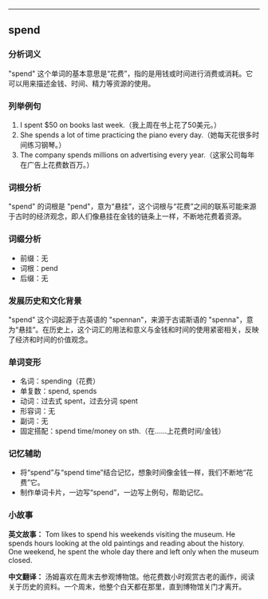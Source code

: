 
---------------
## spend
### 分析词义
"spend" 这个单词的基本意思是“花费”，指的是用钱或时间进行消费或消耗。它可以用来描述金钱、时间、精力等资源的使用。

### 列举例句
1. I spent $50 on books last week.（我上周在书上花了50美元。）
2. She spends a lot of time practicing the piano every day.（她每天花很多时间练习钢琴。）
3. The company spends millions on advertising every year.（这家公司每年在广告上花费数百万。）

### 词根分析
"spend" 的词根是 "pend"，意为“悬挂”，这个词根与“花费”之间的联系可能来源于古时的经济观念，即人们像悬挂在金钱的链条上一样，不断地花费着资源。

### 词缀分析
- 前缀：无
- 词根：pend
- 后缀：无

### 发展历史和文化背景
"spend" 这个词起源于古英语的 "spennan"，来源于古诺斯语的 "spenna"，意为“悬挂”。在历史上，这个词汇的用法和意义与金钱和时间的使用紧密相关，反映了经济和时间的价值观念。

### 单词变形
- 名词：spending（花费）
- 单复数：spend, spends
- 动词：过去式 spent，过去分词 spent
- 形容词：无
- 副词：无
- 固定搭配：spend time/money on sth.（在……上花费时间/金钱）

### 记忆辅助
- 将“spend”与“spend time”结合记忆，想象时间像金钱一样，我们不断地“花费”它。
- 制作单词卡片，一边写“spend”，一边写上例句，帮助记忆。

### 小故事
**英文故事：**
Tom likes to spend his weekends visiting the museum. He spends hours looking at the old paintings and reading about the history. One weekend, he spent the whole day there and left only when the museum closed.

**中文翻译：**
汤姆喜欢在周末去参观博物馆。他花费数小时观赏古老的画作，阅读关于历史的资料。一个周末，他整个白天都在那里，直到博物馆关门才离开。

